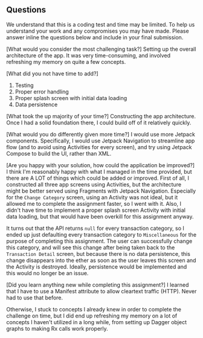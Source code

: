 ## Questions

We understand that this is a coding test and time may be limited. To help us understand 
your work and any compromises you may have made. Please answer inline the questions below
and include in your final submission.

[What would you consider the most challenging task?]
Setting up the overall architecture of the app.  It was very time-consuming, 
and involved refreshing my memory on quite a few concepts.

[What did you not have time to add?]
1) Testing
2) Proper error handling
3) Proper splash screen with initial data loading
4) Data persistence

[What took the up majority of your time?]
Constructing the app architecture.  Once I had a solid foundation there, I could build off of it
relatively quickly.
  
[What would you do differently given more time?]
I would use more Jetpack components.  Specifically, I would use Jetpack Navigation to streamline
app flow (and to avoid using Activities for every screen), and try using Jetpack Compose to build
the UI, rather than XML.
  
[Are you happy with your solution, how could the application be improved?]
I think I'm reasonably happy with what I managed in the time provided, but there are A LOT of things
which could be added or improved.  First of all, I constructed all three app screens using
Activities, but the architecture might be better served using Fragments with Jetpack Navigation.
Especially for the `Change Category` screen, using an Activity was not ideal, but it allowed me to
complete the assignment faster, so I went with it.  Also, I didn't have time to implement a proper
splash screen Activity with initial data loading, but that would have been overkill for this
assignment anyway.

It turns out that the API returns `null` for every transaction category, so I ended up
just defaulting every transaction category to `Miscellaneous` for the purpose of completing
this assignment.  The user can successfully change this category, and will see this change
after being taken back to the `Transaction Detail` screen, but because there is no data persistence,
this change disappears into the ether as soon as the user leaves this screen and the Activity
is destroyed.  Ideally, persistence would be implemented and this would no longer be an issue.

[Did you learn anything new while completing this assignment?]
I learned that I have to use a Manifest attribute to allow cleartext traffic (HTTP).
Never had to use that before.

Otherwise, I stuck to concepts I already knew in order to complete the challenge on time, 
but I did end up refreshing my memory on a lot of concepts I haven't utilized in a long while, 
from setting up Dagger object graphs to making Rx calls work properly.